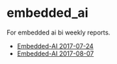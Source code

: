# embedded_ai

For embedded ai bi weekly reports.

- [Embedded-AI 2017-07-24](./bi-weekly-reports/2017-07-24.md)
- [Embedded-AI 2017-08-07](./bi-weekly-reports/2017-08-07.md)
